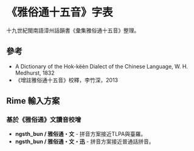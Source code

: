 # 《雅俗通十五音》字表

  十九世紀閩南語漳州話韻書《彙集雅俗通十五音》整理。 
 
## 參考
-  A Dictionary of the Hok-këèn Dialect of the Chinese Language, W. H. Medhurst, 1832
- 《增註雅俗通十五音》校釋，李竹深，2013
 
## Rime 輸入方案
### 基於《雅俗通》文讀音校增
- **ngsth_bun / 雅俗通・文** - 拼音方案接近TLPA與臺羅。
- **ngsth_bun / 雅俗通・文・迅** - 拼音方案接近普通話拼音。

